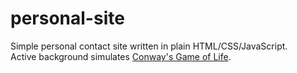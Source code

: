 # personal-site

Simple personal contact site written in plain HTML/CSS/JavaScript.  
Active background simulates [Conway's Game of Life](https://en.wikipedia.org/wiki/Conway%27s_Game_of_Life).  
